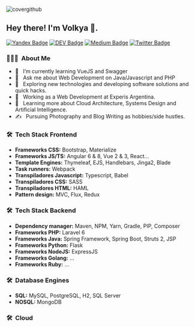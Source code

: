 ![covergithub](https://user-images.githubusercontent.com/36033490/103022956-c1119f80-452b-11eb-8c2c-7185ba5a4c47.png)
<h2> Hey there! I'm Volkya 👋.</h2>

[![Yandex Badge](https://img.shields.io/badge/-Gmail-c14438?style=flat-square&logo=Gmail&logoColor=white&link=mailto:contato.weltonf@gmail.com)](mailto:bozhya-volya.dylan@yandex.com)
[![DEV Badge](https://img.shields.io/badge/-DEV.to-000?style=flat-square&logo=dev.to&logoColor=white&link=https://dev.to/weltonfelix)](https://dev.to/volkeatworld)
[![Medium Badge](https://img.shields.io/badge/-Medium-000?style=flat-square&logo=Medium&logoColor=white&&link=https://medium.com/@weltonfelix)](https://medium.com/@volkeatworld)
[![Twitter Badge](https://img.shields.io/badge/-Twitter-1da1f2?style=flat-square&labelColor=1da1f2&logo=twitter&logoColor=white&link=https://www.twitter.com/volkeatworld/)](https://www.twitter.com/_weltonfelix/)

<h3> 👨🏻‍💻 &nbsp;About Me </h3>

- 🌱 &nbsp; I’m currently learning VueJS and Swagger
- 💬 &nbsp; Ask me about Web Development on Java/Javascript and PHP
- 🤔 &nbsp; Exploring new technologies and developing software solutions and quick hacks.
- 💼 &nbsp; Working as a Web Development at Experis Argentina.
- 🌱 &nbsp; Learning more about Cloud Architecture, Systems Design and Artificial Intelligence.
- ✍️ &nbsp; Pursuing Photography and Blog Writing as hobbies/side hustles.

<h3> 🛠 &nbsp;Tech Stack Frontend</h3>

- **Frameworks CSS:** Bootstrap, Materialize
- **Frameworks JS/TS:** Angular 6 & 8, Vue 2 & 3, React...
- **Template Engines:** Thymeleaf, EJS, Handlebars, Jinga2, Blade
- **Task runners:** Webpack
- **Transpiladores Javascript:** Typescript, Babel
- **Transpiladores CSS:** SASS
- **Transpiladores HTML:** HAML
- **Pattern design:** MVC, Flux, Redux

<h3> 🛠 &nbsp;Tech Stack Backend</h3>

- **Dependency manager:** Maven, NPM, Yarn, Gradle, PIP, Composer
- **Frameworks PHP:** Laravel 6
- **Frameworks Java:** Spring Framework, Spring Boot, Struts 2, JSP
- **Frameworks Python:** Flask
- **Frameworks NodeJS:** ExpressJS
- **Frameworks Golang:** ...
- **Frameworks Ruby:** ...

<h3> 🛠 &nbsp;Database Engines</h3>

- **SQL:** MySQL, PostgreSQL, H2, SQL Server
- **NOSQL:** MongoDB

<h3> 🛠 &nbsp;Cloud</h3>

